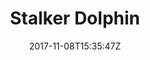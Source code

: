 ---
title: 'Stalker Dolphin'
draft: false
path: 02-las-palmas-to-mindello/_NIC0357.JPG
description: ''
date: 2017-11-08T15:35:47Z
location: None
size: 6000x4000
catergory: las-palmas-to-mindello
--- 